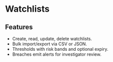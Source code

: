 # Watchlists

## Features
- Create, read, update, delete watchlists.
- Bulk import/export via CSV or JSON.
- Thresholds with risk bands and optional expiry.
- Breaches emit alerts for investigator review.
